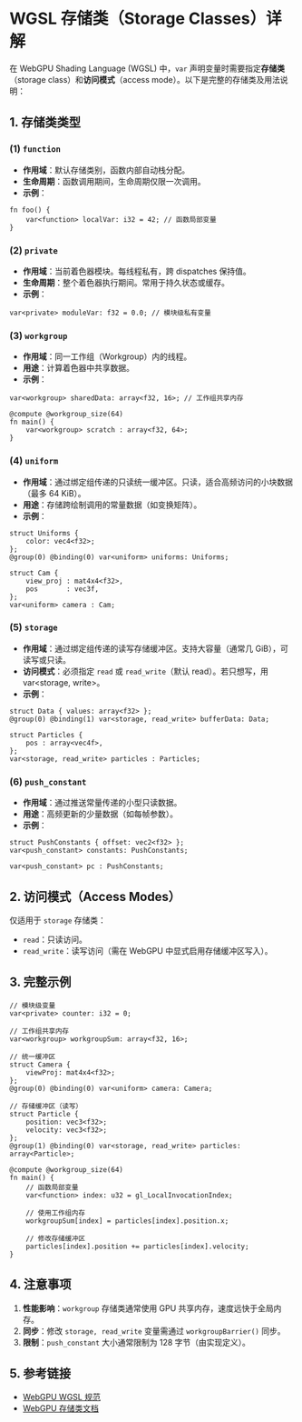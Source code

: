 # WGSL 存储类（Storage Classes）详解
 
在 WebGPU Shading Language (WGSL) 中，`var` 声明变量时需要指定**存储类**（storage class）和**访问模式**（access mode）。以下是完整的存储类及用法说明：
 
## 1. 存储类类型
 
### (1) `function`
- **作用域**：默认存储类别，函数内部自动栈分配。
- **生命周期**：函数调用期间，生命周期仅限一次调用。
- **示例**：
```wgsl
fn foo() {
    var<function> localVar: i32 = 42; // 函数局部变量
}
```
 
### (2) `private`
- **作用域**：当前着色器模块。每线程私有，跨 dispatches 保持值。
- **生命周期**：整个着色器执行期间。常用于持久状态或缓存。
- **示例**：
```wgsl
var<private> moduleVar: f32 = 0.0; // 模块级私有变量
```
 
### (3) `workgroup`
- **作用域**：同一工作组（Workgroup）内的线程。
- **用途**：计算着色器中共享数据。
- **示例**：
```wgsl
var<workgroup> sharedData: array<f32, 16>; // 工作组共享内存
```
```wgsl
@compute @workgroup_size(64)
fn main() {
    var<workgroup> scratch : array<f32, 64>;
}
```
 
### (4) `uniform`
- **作用域**：通过绑定组传递的只读统一缓冲区。只读，适合高频访问的小块数据（最多 64 KiB）。
- **用途**：存储跨绘制调用的常量数据（如变换矩阵）。
- **示例**：
```wgsl
struct Uniforms {
    color: vec4<f32>;
};
@group(0) @binding(0) var<uniform> uniforms: Uniforms;
```
```wgsl
struct Cam {
    view_proj : mat4x4<f32>,
    pos       : vec3f,
};
var<uniform> camera : Cam;
```
 
### (5) `storage`
- **作用域**：通过绑定组传递的读写存储缓冲区。支持大容量（通常几 GiB），可读写或只读。
- **访问模式**：必须指定 `read` 或 `read_write`（默认 read）。若只想写，用 var<storage, write>。
- **示例**：
```wgsl
struct Data { values: array<f32> };
@group(0) @binding(1) var<storage, read_write> bufferData: Data;
```
```wgsl
struct Particles {
    pos : array<vec4f>,
};
var<storage, read_write> particles : Particles;
```
 
### (6) `push_constant`
- **作用域**：通过推送常量传递的小型只读数据。
- **用途**：高频更新的少量数据（如每帧参数）。
- **示例**：
```wgsl
struct PushConstants { offset: vec2<f32> };
var<push_constant> constants: PushConstants;
```
```wgsl
var<push_constant> pc : PushConstants;
```
 
## 2. 访问模式（Access Modes）
 
仅适用于 `storage` 存储类：
- `read`：只读访问。
- `read_write`：读写访问（需在 WebGPU 中显式启用存储缓冲区写入）。
 
## 3. 完整示例
 
```wgsl
// 模块级变量
var<private> counter: i32 = 0;
 
// 工作组共享内存
var<workgroup> workgroupSum: array<f32, 16>;
 
// 统一缓冲区
struct Camera {
    viewProj: mat4x4<f32>;
};
@group(0) @binding(0) var<uniform> camera: Camera;
 
// 存储缓冲区（读写）
struct Particle {
    position: vec3<f32>;
    velocity: vec3<f32>;
};
@group(1) @binding(0) var<storage, read_write> particles: array<Particle>;
 
@compute @workgroup_size(64)
fn main() {
    // 函数局部变量
    var<function> index: u32 = gl_LocalInvocationIndex;
    
    // 使用工作组内存
    workgroupSum[index] = particles[index].position.x;
    
    // 修改存储缓冲区
    particles[index].position += particles[index].velocity;
}
```
 
## 4. 注意事项
1. **性能影响**：`workgroup` 存储类通常使用 GPU 共享内存，速度远快于全局内存。
2. **同步**：修改 `storage, read_write` 变量需通过 `workgroupBarrier()` 同步。
3. **限制**：`push_constant` 大小通常限制为 128 字节（由实现定义）。
 
## 5. 参考链接
- [WebGPU WGSL 规范](https://www.w3.org/TR/WGSL/)
- [WebGPU 存储类文档](https://gpuweb.github.io/gpuweb/wgsl/#storage-class)